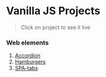 # Vanilla JS Projects #
> Click on project to see it live

### Web elements ###
1. [Accordion](https://eddiemm.github.io/vanilla-js/accordion)
2. [Hamburgers](https://eddiemm.github.io/vanilla-js/hamburgers)
3. [SPA-tabs](https://eddiemm.github.io/vanilla-js/spa-tabs)